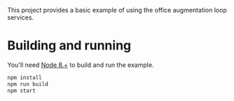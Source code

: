 This project provides a basic example of using the office augmentation loop services.

# Building and running 

You'll need [Node 8.+](https://nodejs.org/en/) to build and run the example.

```bash
npm install
npm run build
npm start
```